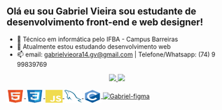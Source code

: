 ## Olá eu sou Gabriel Vieira sou estudante de desenvolvimento front-end e web designer!

- 🔭 Técnico em informática pelo IFBA - Campus Barreiras
- 🌱 Atualmente estou estudando desenvolvimento web
- 📫 email: gabrielvieora14.gv@gmail.com | Telefone/Whatsapp: (74) 9 99839769

<div align="center">
  <a href="https://github.com/GabrielVieira14">
  <img height="160em" src="https://github-readme-stats.vercel.app/api?username=GabrielVieira14&show_icons=true&theme=radical&include_all_commits=true&count_private=true"/>
  <img height="160em" src="https://github-readme-stats.vercel.app/api/top-langs/?username=GabrielVieira14&layout=compact&langs_count=7&theme=radical"/>
</div>

<div style="display: inline_block"><br>
  <img align="center" alt="Gabriel-HTML" height="30" width="40" src="https://raw.githubusercontent.com/devicons/devicon/master/icons/html5/html5-original.svg"/>
  <img align="center" alt="Gabriel-CSS" height="30" width="40" src="https://raw.githubusercontent.com/devicons/devicon/master/icons/css3/css3-original.svg"/>
  <img align="center" alt="Gabriel-Js" height="30" width="40" src="https://raw.githubusercontent.com/devicons/devicon/master/icons/javascript/javascript-plain.svg"/>
  <img align="center" alt="Gabriel-MySQL" height="30" width="40" src="https://raw.githubusercontent.com/devicons/devicon/master/icons/mysql/mysql-original.svg"/>
  <img align="center" alt="Gabriel-C" height="30" width="40" src="https://raw.githubusercontent.com/devicons/devicon/master/icons/c/c-original.svg"/>
  <img align="center" alt="Gabriel-figma" height="30" width="40" src="https://cdn.jsdelivr.net/gh/devicons/devicon/icons/figma/figma-original.svg"/>
</div>
  
###
